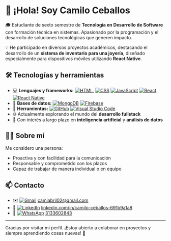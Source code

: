 # 👋 ¡Hola! Soy Camilo Ceballos

🎓 Estudiante de sexto semestre de **Tecnología en Desarrollo de Software** con formación técnica en sistemas. Apasionado por la programación y el desarrollo de soluciones tecnológicas que generen impacto.

💡 He participado en diversos proyectos académicos, destacando el desarrollo de un **sistema de inventario para una joyería**, diseñado especialmente para dispositivos móviles utilizando **React Native**.

## 🛠️ Tecnologías y herramientas

- 💻 **Lenguajes y frameworks:** [![HTML](https://img.shields.io/badge/HTML-%23E34F26.svg?logo=html5&logoColor=white)](#), [![CSS](https://img.shields.io/badge/CSS-1572B6?logo=css3&logoColor=fff)](#) [![JavaScript](https://img.shields.io/badge/JavaScript-F7DF1E?logo=javascript&logoColor=000)](#) [![React](https://img.shields.io/badge/React-%2320232a.svg?logo=react&logoColor=%2361DAFB)](#) [![React Native](https://img.shields.io/badge/React_Native-%2320232a.svg?logo=react&logoColor=%2361DAFB)](#)
- 🧠 **Bases de datos:** [![MongoDB](https://img.shields.io/badge/MongoDB-%234ea94b.svg?logo=mongodb&logoColor=white)](#) [![Firebase](https://img.shields.io/badge/Firebase-039BE5?logo=Firebase&logoColor=white)](#)
- 🔧 **Herramientas:** [![GitHub](https://img.shields.io/badge/GitHub-%23121011.svg?logo=github&logoColor=white)](#) [![Visual Studio Code](https://custom-icon-badges.demolab.com/badge/Visual%20Studio%20Code-0078d7.svg?logo=vsc&logoColor=white)](#)
- 🌐 Actualmente explorando el mundo del **desarrollo fullstack**
- 🤖 Con interés a largo plazo en **inteligencia artificial** y **análisis de datos**

## 🙋‍♂️ Sobre mí

Me considero una persona:
- Proactiva y con facilidad para la comunicación
- Responsable y comprometido con los plazos
- Capaz de trabajar de manera individual o en equipo

## 📫 Contacto

- ✉️ [![Gmail](https://img.shields.io/badge/Gmail-D14836?logo=gmail&logoColor=white)](#) [camiabril02@gmail.com](mailto:camiabril02@gmail.com)
- 💼 [![LinkedIn](https://custom-icon-badges.demolab.com/badge/LinkedIn-0A66C2?logo=linkedin-white&logoColor=fff)](#) [linkedin.com/in/camilo-ceballos-691b9a1a8](https://www.linkedin.com/in/camilo-ceballos-691b9a1a8)
- 📱 [![WhatsApp](https://img.shields.io/badge/WhatsApp-25D366?logo=whatsapp&logoColor=white)](#) [3133602843](https://wa.me/573133602843)

---

Gracias por visitar mi perfil. ¡Estoy abierto a colaborar en proyectos y siempre aprendiendo cosas nuevas! 🚀
